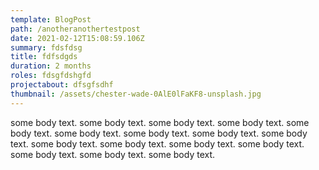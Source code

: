 ```yaml
---
template: BlogPost
path: /anotheranothertestpost
date: 2021-02-12T15:08:59.106Z
summary: fdsfdsg
title: fdfsdgds
duration: 2 months
roles: fdsgfdshgfd
projectabout: dfsgfsdhf
thumbnail: /assets/chester-wade-0AlE0lFaKF8-unsplash.jpg
---
```

some body text. some body text. some body text. some body text. some body text. some body text. some body text. some body text. some body text. some body text. some body text. some body text. some body text. some body text. some body text. some body text.